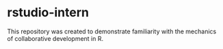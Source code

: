 # rstudio-intern
This repository was created to demonstrate familiarity with the mechanics of collaborative development in R.
